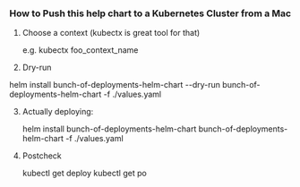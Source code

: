 

### How to Push this help chart to a Kubernetes Cluster from a Mac


1. Choose a context (kubectx is great tool for that)

   e.g.  kubectx foo_context_name


2.  Dry-run

   helm install bunch-of-deployments-helm-chart --dry-run bunch-of-deployments-helm-chart -f ./values.yaml


3. Actually deploying:

   helm install bunch-of-deployments-helm-chart bunch-of-deployments-helm-chart -f ./values.yaml


4. Postcheck

   kubectl get deploy
   kubectl get po






